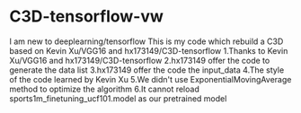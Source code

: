 # C3D-tensorflow-vw
I am new to deeplearning/tensorflow
This is my code which rebuild a C3D based on Kevin Xu/VGG16 and hx173149/C3D-tensorflow
1.Thanks to Kevin Xu/VGG16 and hx173149/C3D-tensorflow
2.hx173149 offer the code to generate the data list
3.hx173149 offer the code the input_data
4.The style of the code learned by Kevin Xu
5.We didn't use ExponentialMovingAverage method to optimize the algorithm
6.It cannot reload sports1m_finetuning_ucf101.model as our pretrained model

